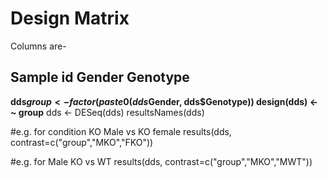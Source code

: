 # Design Matrix

Columns are- 

## Sample id Gender Genotype  

**dds$group <- factor(paste0(dds$Gender, dds$Genotype))
design(dds) <- ~ group**
dds <- DESeq(dds)
resultsNames(dds)   

#e.g. for condition KO Male vs KO female
results(dds, contrast=c("group","MKO","FKO"))   

#e.g. for Male KO vs WT
results(dds, contrast=c("group","MKO","MWT")) 

